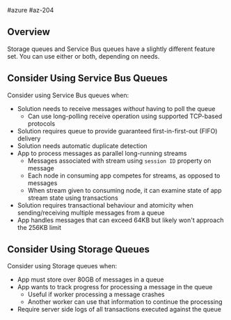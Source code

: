 #azure #az-204 

## Overview
Storage queues and Service Bus queues have a slightly different feature set.
You can use either or both, depending on needs.

## Consider Using Service Bus Queues
Consider using Service Bus queues when:
- Solution needs to receive messages *without* having to poll the queue
	- Can use long-polling receive operation using supported TCP-based protocols
- Solution requires queue to provide guaranteed first-in-first-out (FIFO) delivery
- Solution needs automatic duplicate detection
- App to process messages as parallel long-running streams
	- Messages associated with stream using `session ID` property on message
	- Each node in consuming app competes for streams, as opposed to messages
	- When stream given to consuming node, it can examine state of app stream state using transactions
- Solution requires transactional behaviour and atomicity when sending/receiving multiple messages from a queue
- App handles messages that can exceed 64KB but likely won't approach the 256KB limit

## Consider Using Storage Queues
Consider using Storage queues when:
- App must store over 80GB of messages in a queue
- App wants to track progress for processing a message in the queue
	- Useful if worker processing a message crashes
	- Another worker can use that information to continue the processing
- Require server side logs of all transactions executed against the queue